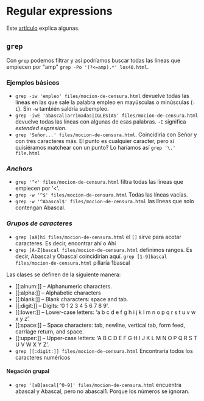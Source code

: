 # Regular expressions

Este [artículo](https://www.cyberciti.biz/faq/grep-regular-expressions/) explica algunas.

## `grep`

Con `grep` podemos filtrar y así podríamos buscar todas las lineas que empiecen por "amp" `grep -Po '(?<=amp).*' los40.html`.

### Ejemplos básicos

- `grep -iw 'empleo' files/mocion-de-censura.html` devuelve todas las líneas en las que sale la palabra empleo en mayúsculas o minúsculas (`-i`). Sin `-w` también saldría subempleo.
- `grep -iwE 'abascal|arrimadas|IGLESIAS' files/mocion-de-censura.html` devuelve todas las líneas con algunas de esas palabras. `-E` significa _extended expresion_.
- `grep 'Señor...' files/mocion-de-censura.html`. Coincidiría con Señor y con tres caracteres más. El punto es cualquier caracter, pero si quisiéramos matchear con un punto? Lo haríamos así `grep '\.' file.html`

### _Anchors_

- `grep '^<' files/mocion-de-censura.html` filtra todas las líneas que empiecen por '<'.
- `grep -w '^$' files/mocion-de-censura.html` Todas las líneas vacías.
- `grep -w '^Abascal$' files/mocion-de-censura.html` las líneas que solo contengan Abascal.

### _Grupos de caracteres_

- `grep [aA]hí files/mocion-de-censura.html` el `[]` sirve para acotar caracteres. Es decir, encontrar ahí o Ahí
- `grep [A-Z]bascal files/mocion-de-censura.html` definimos rangos. Es decir, Abascal y Obascal coincidirían aquí. `grep [1-9]bascal files/mocion-de-censura.html` pillaría 1bascal

Las clases se definen de la siguiente manera:

- [[:alnum:]] – Alphanumeric characters.
- [[:alpha:]] – Alphabetic characters
- [[:blank:]] – Blank characters: space and tab.
- [[:digit:]] – Digits: ‘0 1 2 3 4 5 6 7 8 9’.
- [[:lower:]] – Lower-case letters: ‘a b c d e f g h i j k l m n o p q r s t u v w x y z’.
- [[:space:]] – Space characters: tab, newline, vertical tab, form feed, carriage return, and space.
- [[:upper:]] – Upper-case letters: ‘A B C D E F G H I J K L M N O P Q R S T U V W X Y Z’.
- `grep [[:digit:]] files/mocion-de-censura.html` Encontraría todos los caracteres numéricos

#### Negación grupal

- `grep '[aB]ascal[^0-9]' files/mocion-de-censura.html` encuentra abascal y Abascal, pero no abascal1. Porque los números se ignoran.


